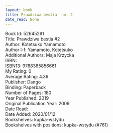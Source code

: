 ```yaml
---
layout: book
title: Prawdziwa bestia  no. 2
date_read: None
---
```


Book Id: 52645291<br />
Title: Prawdziwa bestia #2<br />
Author: Kotetsuko Yamamoto<br />
Author l-f: Yamamoto, Kotetsuko<br />
Additional Authors: Maja Krzycka<br />
ISBN: <br />
ISBN13: 9788365856661<br />
My Rating: 0<br />
Average Rating: 4.39<br />
Publisher: Dango<br />
Binding: Paperback<br />
Number of Pages: 180<br />
Year Published: 2019<br />
Original Publication Year: 2009<br />
Date Read: <br />
Date Added: 2020/01/12<br />
Bookshelves: kupka-wstydu<br />
Bookshelves with positions: kupka-wstydu (#761)<br />

